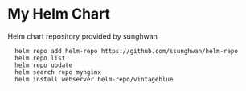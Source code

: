 # My Helm Chart

Helm chart repository provided by sunghwan

      helm repo add helm-repo https://github.com/ssunghwan/helm-repo
      helm repo list
      helm repo update
      helm search repo mynginx
      helm install webserver helm-repo/vintageblue
